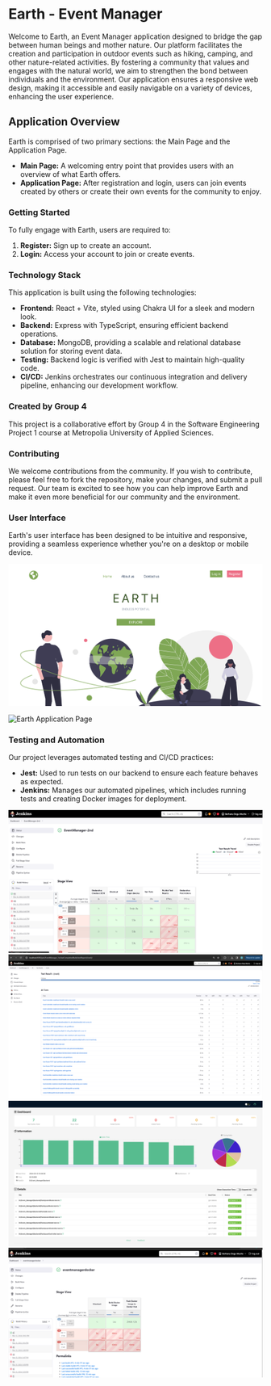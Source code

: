 # Earth - Event Manager

Welcome to Earth, an Event Manager application designed to bridge the gap between human beings and mother nature. Our platform facilitates the creation and participation in outdoor events such as hiking, camping, and other nature-related activities. By fostering a community that values and engages with the natural world, we aim to strengthen the bond between individuals and the environment. Our application ensures a responsive web design, making it accessible and easily navigable on a variety of devices, enhancing the user experience.

## Application Overview

Earth is comprised of two primary sections: the Main Page and the Application Page.

- **Main Page:** A welcoming entry point that provides users with an overview of what Earth offers.
- **Application Page:** After registration and login, users can join events created by others or create their own events for the community to enjoy.

### Getting Started

To fully engage with Earth, users are required to:

1. **Register:** Sign up to create an account.
2. **Login:** Access your account to join or create events.

### Technology Stack

This application is built using the following technologies:

- **Frontend:** React + Vite, styled using Chakra UI for a sleek and modern look.
- **Backend:** Express with TypeScript, ensuring efficient backend operations.
- **Database:** MongoDB, providing a scalable and relational database solution for storing event data.
- **Testing:** Backend logic is verified with Jest to maintain high-quality code.
- **CI/CD:** Jenkins orchestrates our continuous integration and delivery pipeline, enhancing our development workflow.

### Created by Group 4

This project is a collaborative effort by Group 4 in the Software Engineering Project 1 course at Metropolia University of Applied Sciences.

### Contributing

We welcome contributions from the community. If you wish to contribute, please feel free to fork the repository, make your changes, and submit a pull request. Our team is excited to see how you can help improve Earth and make it even more beneficial for our community and the environment.

### User Interface

Earth's user interface has been designed to be intuitive and responsive, providing a seamless experience whether you're on a desktop or mobile device.

![Earth Main Page](https://github.com/amirghari/Event_Manager/blob/main/Ui/Screenshot%202024-03-14%20at%2016.47.52.png)

![Earth Application Page](https://github.com/amirghari/Event_Manager/blob/main/Ui/Screenshot%202024-03-14%20at%2016.47.33.png)

### Testing and Automation

Our project leverages automated testing and CI/CD practices:

- **Jest:** Used to run tests on our backend to ensure each feature behaves as expected.
- **Jenkins:** Manages our automated pipelines, which includes running tests and creating Docker images for deployment.

![Jenkins Pipeline](https://github.com/amirghari/Event_Manager/blob/main/Jenkins%20Tests/Jenkins_Pipline_.png)
![Jenkins Backend Testing](https://github.com/amirghari/Event_Manager/blob/main/Jenkins%20Tests/JenkinsBackendTest.png)
![Jest Backend Testing](https://github.com/amirghari/Event_Manager/blob/main/Backend/test-reports/Backend%20Testing.png)
![Docker Image Creation](https://github.com/amirghari/Event_Manager/blob/main/Jenkins%20Tests/eventmanager_dockerhub.png)

